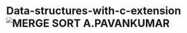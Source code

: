 # Data-structures-with-c-extension![MERGE SORT A.PAVANKUMAR](https://user-images.githubusercontent.com/113332132/190105116-e61c1c54-6910-49b7-865b-5f02ca4abf90.png)
